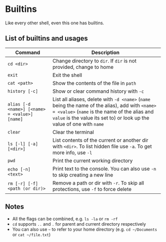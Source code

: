 # Builtins 

Like every other shell, even this one has builtins.


## List of builtins and usages
| Command                                       | Description                                                                                                                                                                                                               |
|-----------------------------------------------|---------------------------------------------------------------------------------------------------------------------------------------------------------------------------------------------------------------------------|
| `cd <dir>`                                    | Change directory to `dir`. If `dir` is not provided, change to home                                                                                                                                                       |
| `exit`                                        | Exit the shell                                                                                                                                                                                                            |
| `cat <path>`                                  | Show the contents of the file in `path`                                                                                                                                                                                   |
| `history [-c]`                                | Show or clear command history with `-c`                                                                                                                                                                                   |
| `alias [-d <name>] [<name> = <value>] [name]` | List all aliases, delete with `-d <name>` (`name` being the name of the alias), add with `<name> = <value>` (`name` is the name of the alias and `value` is the value its set to) or look up the value of one with `name` |      
| `clear`                                       | Clear the terminal                                                                                                                                                                                                        |
| `ls [-l] [-a] [<dir>]`                        | List contents of the current or another dir with `<dir>`. To list hidden file use `-a`. To get more info, use `-l`                                                                                                        |
| `pwd`                                         | Print the current working directory                                                                                                                                                                                       |
| `echo [-n] <text>`                            | Print text to the console. You can also use `-n` to skip creating a new line                                                                                                                                              |
| `rm [-r] [-f] <path (or dir)>`                | Remove a path or dir with `-r`. To skip all protections, use `-f` to force delete                                                                                                                                         |

## Notes
- All the flags can be combined, e.g. `ls -la` or `rm -rf`
- `cd` supports `..` and `.` for parent and current directory respectively
- You can also use `~` to refer to your home directory (e.g. `cd ~/Documents` or `cat ~/file.txt`)